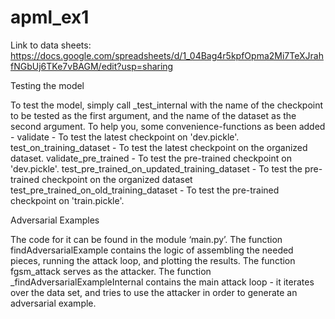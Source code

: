 # apml_ex1

Link to data sheets: https://docs.google.com/spreadsheets/d/1_04Bag4r5kpfOpma2Mi7TeXJrahfNGbUj6TKe7vBAGM/edit?usp=sharing

Testing the model

To test the model, simply call _test_internal with the name of the checkpoint to be
tested as the first argument, and the name of the dataset as the second argument.
To help you, some convenience-functions as been added -
validate - To test the latest checkpoint on 'dev.pickle'. 
test_on_training_dataset - To test the latest checkpoint on the organized dataset.
validate_pre_trained - To test the pre-trained checkpoint on 'dev.pickle'.
test_pre_trained_on_updated_training_dataset - To test the pre-trained checkpoint on the organized dataset
test_pre_trained_on_old_training_dataset - To test the pre-trained checkpoint on 'train.pickle'.


Adversarial Examples

The code for it can be found in the module ‘main.py’.
The function findAdversarialExample contains the logic of assembling the needed pieces, running the attack loop, and plotting the results.
The function fgsm_attack serves as the attacker.
The function _findAdversarialExampleInternal contains the main attack loop - it iterates over the data set, and tries to use the attacker in order to generate an adversarial example.

